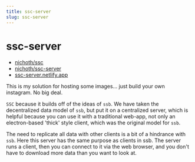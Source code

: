 ```yaml
---
title: ssc-server
slug: ssc-server
---
```


# ssc-server

* [nichoth/ssc](https://github.com/nichoth/ssc)
* [nichoth/ssc-server](https://github.com/nichoth/ssc-server)
* [ssc-server.netlify.app](https://ssc-server.netlify.app/)

This is my solution for hosting some images... just build your own instagram. No big deal. 

`SSC` because it builds off of the ideas of `ssb`. We have taken the decentralized data model of `ssb`, but put it on a centralized server, which is helpful because you can use it with a traditional web-app, not only an electron-based 'thick' style client, which was the original model for `ssb`. 

The need to replicate all data with other clients is a bit of a hindrance with `ssb`. Here this server has the same purpose as clients in ssb. The server runs a client, then you can connect to it via the web browser, and you don't have to download more data than you want to look at.